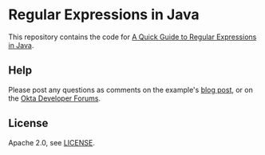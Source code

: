 # Regular Expressions in Java

This repository contains the code for [A Quick Guide to Regular Expressions in Java][blog-post].

## Help

Please post any questions as comments on the example's [blog post][blog-post], or on the [Okta Developer Forums](https://devforum.okta.com/).

## License

Apache 2.0, see [LICENSE](LICENSE).

[blog-post]: https://developer.okta.com/blog/2022/03/30/java-regex
